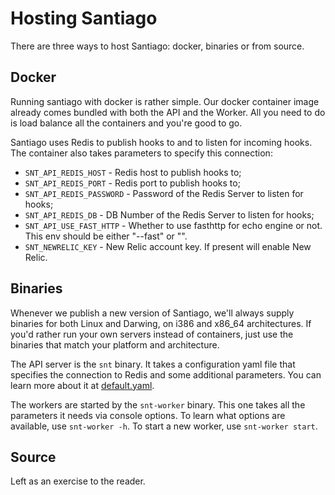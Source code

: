 Hosting Santiago
================

There are three ways to host Santiago: docker, binaries or from source.

## Docker

Running santiago with docker is rather simple. Our docker container image already comes bundled with both the API and the Worker. All you need to do is load balance all the containers and you're good to go.

Santiago uses Redis to publish hooks to and to listen for incoming hooks. The container also takes parameters to specify this connection:

* `SNT_API_REDIS_HOST` - Redis host to publish hooks to;
* `SNT_API_REDIS_PORT` - Redis port to publish hooks to;
* `SNT_API_REDIS_PASSWORD` - Password of the Redis Server to listen for hooks;
* `SNT_API_REDIS_DB` - DB Number of the Redis Server to listen for hooks;
* `SNT_API_USE_FAST_HTTP` - Whether to use fasthttp for echo engine or not. This env should be either "--fast" or "".
* `SNT_NEWRELIC_KEY` - New Relic account key. If present will enable New Relic.

## Binaries

Whenever we publish a new version of Santiago, we'll always supply binaries for both Linux and Darwing, on i386 and x86_64 architectures. If you'd rather run your own servers instead of containers, just use the binaries that match your platform and architecture.

The API server is the `snt` binary. It takes a configuration yaml file that specifies the connection to Redis and some additional parameters. You can learn more about it at [default.yaml](https://github.com/topfreegames/santiago/blob/master/config/default.yaml).

The workers are started by the `snt-worker` binary. This one takes all the parameters it needs via console options. To learn what options are available, use `snt-worker -h`. To start a new worker, use `snt-worker start`.

## Source

Left as an exercise to the reader.
